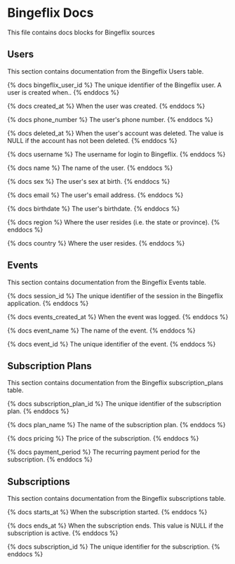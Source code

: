 # Bingeflix Docs
This file contains docs blocks for Bingeflix sources

## Users
This section contains documentation from the Bingeflix Users table.

{% docs bingeflix_user_id %}
The unique identifier of the Bingeflix user. A user is created when..
{% enddocs %}

{% docs created_at %}
 When the user was created.
{% enddocs %}

{% docs phone_number %}
 The user's phone number.
{% enddocs %}

{% docs deleted_at %}
 When the user's account was deleted. The value is NULL if the account has not been deleted.
{% enddocs %}

{% docs username %}
 The username for login to Bingeflix.
{% enddocs %}

{% docs name %}
 The name of the user.
{% enddocs %}

{% docs sex %}
 The user's sex at birth.
{% enddocs %}

{% docs email %}
 The user's email address.
{% enddocs %}

{% docs birthdate %}
 The user's birthdate.
{% enddocs %}

{% docs region %}
 Where the user resides (i.e. the state or province).
{% enddocs %}

{% docs country %}
 Where the user resides.
{% enddocs %}

## Events
This section contains documentation from the Bingeflix Events table.

{% docs session_id %}
 The unique identifier of the session in the Bingeflix application.
{% enddocs %}

{% docs events_created_at %}
  When the event was logged.
{% enddocs %}

{% docs event_name %}
 The name of the event.
{% enddocs %}

{% docs event_id %}
 The unique identifier of the event.
{% enddocs %}

## Subscription Plans
This section contains documentation from the Bingeflix subscription_plans table.

{% docs subscription_plan_id %}
 The unique identifier of the subscription plan.
{% enddocs %}

{% docs plan_name %}
 The name of the subscription plan.
{% enddocs %}

{% docs pricing %}
 The price of the subscription.
{% enddocs %}

{% docs payment_period %}
 The recurring payment period for the subscription.
{% enddocs %}

## Subscriptions
This section contains documentation from the Bingeflix subscriptions table.

{% docs starts_at %}
 When the subscription started.
{% enddocs %}

{% docs ends_at %}
 When the subscription ends. This value is NULL if the subscription is active.
{% enddocs %}

{% docs subscription_id %}
 The unique identifier for the subscription.
{% enddocs %}